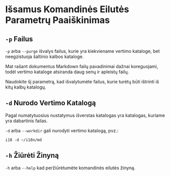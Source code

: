 # Išsamus Komandinės Eilutės Parametrų Paaiškinimas

## `-p` Failus

`-p` arba `--purge` išvalys failus, kurie yra kiekviename vertimo kataloge, bet neegzistuoja šaltinio kalbos kataloge.

Mat rašant dokumentus Markdown failų pavadinimai dažnai koreguojami, todėl vertimo kataloge atsiranda daug senų ir apleistų failų.

Naudokite šį parametrą, kad išvalytumėte failus, kurie turėtų būti ištrinti iš kitų kalbų katalogų.

## `-d` Nurodo Vertimo Katalogą

Pagal numatytuosius nustatymus išverstas katalogas yra katalogas, kuriame yra dabartinis failas.

`-d` arba `--workdir` gali nurodyti vertimo katalogą, pvz.:

```
i18 -d ~/i18n/md
```

## `-h` Žiūrėti Žinyną

`-h` arba `--help` kad peržiūrėtumėte komandinės eilutės žinyną.